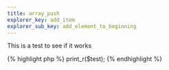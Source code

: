 ```yaml
---
title: array_push
explorer_key: add_item
explorer_sub_key: add_element_to_beginning
---
```

This is a test to see if it works

{% highlight php %}
    print_r($test);
{% endhighlight %}